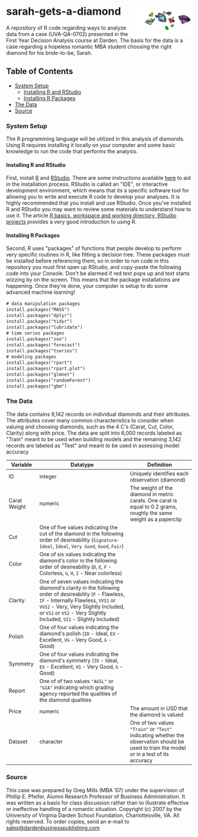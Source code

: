 # sarah-gets-a-diamond <img src="doc/diamonds.png" width="150px" align="right" />
A repository of R code regarding ways to analyze data from a case (UVA-QA-0702) 
presented in the First Year Decision Analysis course at Darden. The basis for the 
data is a case regarding a hopeless romantic MBA student choosing the right diamond 
for his bride-to-be, Sarah.

## Table of Contents
 - [System Setup](#system-setup)
   - [Installing R and RStudio](#installing-r-and-rstudio)
   - [Installing R Packages](#installing-r-packages)
 - [The Data](#the-data)
 - [Source](#source)
 
### System Setup
The R programming language will be utilized in this analysis of diamonds. Using 
R requires installing it locally on your computer and some basic knowledge to run 
the code that performs the analysis.

#### Installing R and RStudio
First, install [R](http://www.r-project.org/) and [RStudio](https://www.rstudio.com/products/rstudio/#Desktop). 
There are some instructions available [here](http://stat545.com/block000_r-rstudio-install.html) to 
aid in the installation process. RStudio is called an "IDE", or interactive development environment, 
which means that its a specific software tool for allowing you to write and execute 
R code to develop your analyses. It is highly recommended that you install and use 
RStudio. Once you've installed R and RStudio you may want to review some materials 
to understand how to use it. The article [R basics, workspace and working directory, RStudio projects](http://stat545.com/block002_hello-r-workspace-wd-project.html) provides a 
very good introduction to using R.

#### Installing R Packages
Second, R uses "packages" of functions that people develop to perform very specific 
routines in R, like fitting a decision tree. These packages must be installed before 
referencing them, so in order to run code in this repository you must first open 
up RStudio, and copy-paste the following code into your Console. Don't be alarmed if 
red text pops up and text starts wizzing by on the screen. This means that the 
package installations are happening. Once they're done, your computer is setup 
to do some advanced machine learning!

```
# data manipulation packages
install.packages("MASS")
install.packages("dplyr")
install.packages("tidyr")
install.packages("lubridate")
# time series packages
install.packages("zoo")
install.packages("forecast")
install.packages("tseries")
# modeling packages
install.packages("rpart")
install.packages("rpart.plot")
install.packages("glmnet")
install.packages("randomForest")
install.packages("gbm")
```

### The Data
The data contains 9,142 records on individual diamonds and their attributes. The 
attributes cover many common characteristics to consider when valuing and choosing 
diamonds, such as the 4 C's (Carat, Cut, Color, Clarity) along with price. The 
data are split into 6,000 records labeled as "Train" meant to be used when 
building models and the remaining 3,142 records are labeled as "Test" and meant 
to be used in assessing model accuracy

Variable | Datatype | Definition
---|---|---------
ID | integer | Uniquely identifies each observation (diamond)
Carat Weight | numeric | The weight of the diamond in metric carats. One carat is equal to 0.2 grams, roughly the same weight as a paperclip
Cut | One of five values indicating the cut of the diamond in the following order of desireability (`Signature-Ideal`, `Ideal`, `Very Good`, `Good`, `Fair`)
Color | One of six values indicating the diamond's color in the following order of desireability (`D`, `E`, `F` - Colorless, `G`, `H`, `I` - Near colorless)
Clarity | One of seven values indicating the diamond's clarity in the following order of desireability (`F` - Flawless, `IF` - Internally Flawless, `VVS1` or `VVS2` - Very, Very Slightly Included, or `VS1` or `VS2` - Very Slightly Included, `SI1` - Slightly Included)
Polish | One of four values indicating the diamond's polish (`ID` - Ideal, `EX` - Excellent, `VG` - Very Good, `G` - Good)
Symmetry | One of four values indicating the diamond's symmetry (`ID` - Ideal, `EX` - Excellent, `VG` - Very Good, `G` - Good)
Report | One of of two values `"AGSL"` or `"GIA"` indicating which grading agency reported the qualities of the diamond qualities
Price | numeric | The amount in USD that the diamond is valued
Dataset | character | One of two values `"Train"` or `"Test"` indicating whether the observation should be used to train the model or in a test of its accuracy

### Source
This case was prepared by Greg Mills (MBA ’07) under the supervision of Phillip E. 
Pfeifer, Alumni Research Professor of Business Administration. It was written as 
a basis for class discussion rather than to illustrate effective or ineffective 
handling of a romantic situation. Copyright (c) 2007 by the University of Virginia 
Darden School Foundation, Charlottesville, VA. All rights reserved. To order 
copies, send an e-mail to sales@dardenbusinesspublishing.com
